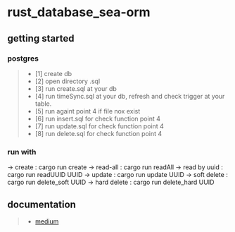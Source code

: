 # rust_database_sea-orm

## getting started
### postgres
> - [1] create db
> - [2] open directory .sql
> - [3] run create.sql at your db
> - [4] run timeSync.sql at your db, refresh and check trigger at your table.
> - [5] run againt point 4 if file nox exist
> - [6] run insert.sql for check function point 4
> - [7] run update.sql for check function point 4
> - [8] run delete.sql for check function point 4

### run with
-> create       : cargo run create
-> read-all     : cargo run readAll
-> read by uuid : cargo run readUUID UUID
-> update       : cargo run update UUID
-> soft delete  : cargo run delete_soft UUID
-> hard delete  : cargo run delete_hard UUID


## documentation
> - [medium](https://andriantriputra.medium.com/be-rust-example-implement-database-at-rust-2ad3c03172f2)